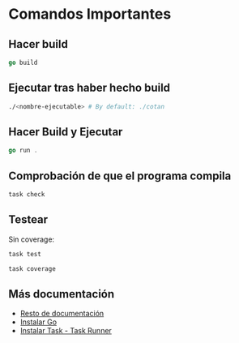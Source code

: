 # Comandos Importantes

## Hacer build

```go
go build
```

## Ejecutar tras haber hecho build

```bash
./<nombre-ejecutable> # By default: ./cotan
```

## Hacer Build y Ejecutar

```go
go run .
```

## Comprobación de que el programa compila

```bash
task check
```

## Testear

Sin coverage:

```bash
task test
```

```bash
task coverage
```

## Más documentación

- [Resto de documentación](./docs/README.md)
- [Instalar Go](https://go.dev/doc/install)
- [Instalar Task - Task Runner](https://taskfile.dev/installation/)
